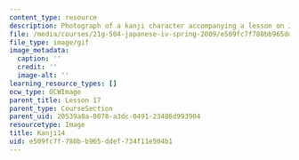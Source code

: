 ```yaml
---
content_type: resource
description: Photograph of a kanji character accompanying a lesson on Japanese.
file: /media/courses/21g-504-japanese-iv-spring-2009/e509fc7f780bb965ddef734f11e504b1_Kanji14.gif
file_type: image/gif
image_metadata:
  caption: ''
  credit: ''
  image-alt: ''
learning_resource_types: []
ocw_type: OCWImage
parent_title: Lesson 17
parent_type: CourseSection
parent_uid: 20539a8a-0070-a3dc-0491-23486d993904
resourcetype: Image
title: Kanji14
uid: e509fc7f-780b-b965-ddef-734f11e504b1
---
```

